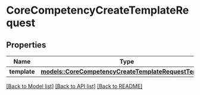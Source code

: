 # CoreCompetencyCreateTemplateRequest

## Properties

Name | Type | Description | Notes
------------ | ------------- | ------------- | -------------
**template** | [**models::CoreCompetencyCreateTemplateRequestTemplate**](core_competency_create_template_request_template.md) |  | 

[[Back to Model list]](../README.md#documentation-for-models) [[Back to API list]](../README.md#documentation-for-api-endpoints) [[Back to README]](../README.md)



